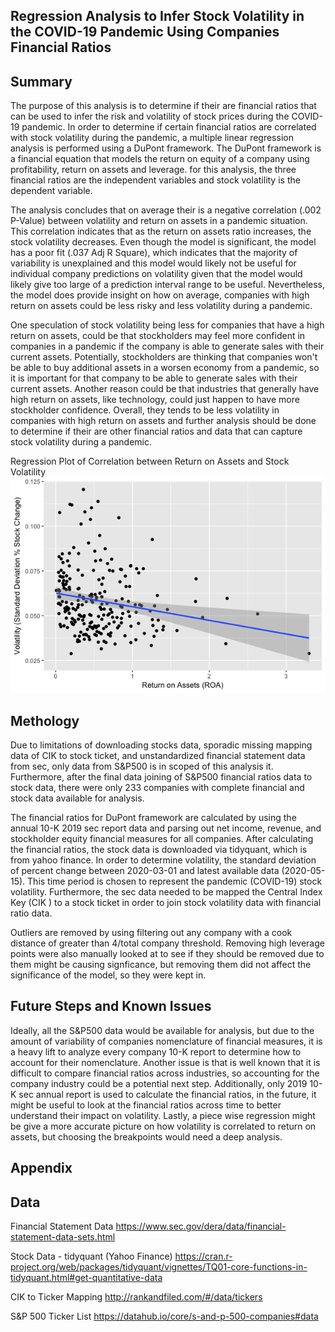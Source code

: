 ## Regression Analysis to Infer Stock Volatility in the COVID-19 Pandemic Using Companies Financial Ratios

## Summary
The purpose of this analysis is to determine if their are financial ratios that can be used to infer the risk and volatility of stock prices during the COVID-19 pandemic. In order to determine if certain financial ratios are correlated with stock volatility during the pandemic, a multiple linear regression analysis is performed using a DuPont framework. The DuPont framework is a financial equation that models the return on equity of a company using profitability, return on assets and leverage. for this analysis, the three financial ratios are the independent variables and stock volatility is the dependent variable. 

The analysis concludes that on average their is a negative correlation (.002 P-Value) between volatility and return on assets in a pandemic situation. This correlation indicates that as the return on assets ratio increases, the stock volatility decreases. Even though the model is significant, the model has a poor fit (.037 Adj R Square), which indicates that the majority of variability is unexplained and this model would likely not be useful for individual company predictions on volatility given that the model would likely give too large of a prediction interval range to be useful. Nevertheless, the model does provide insight on how on average, companies with high return on assets could be less risky and less volatility during a pandemic.

One speculation of stock volatility being less for companies that have a high return on assets, could be that stockholders may feel more confident in companies in a pandemic if the company is able to generate sales with their current assets. Potentially, stockholders are thinking that companies won't be able to buy additional assets in a worsen economy from a pandemic, so it is important for that company to be able to generate sales with their current assets. Another reason could be that industries that generally have high return on assets, like technology, could just happen to have more stockholder confidence. Overall, they tends to be less volatility in companies with high return on assets and further analysis should be done to determine if their are other financial ratios and data that can capture stock volatility during a pandemic.

Regression Plot of Correlation between Return on Assets and Stock Volatility
![](3_images/regression_plot.png)


## Methology
Due to limitations of downloading stocks data, sporadic missing mapping data of CIK to stock ticket, and unstandardized financial statement data from sec, only data from S&P500 is in scoped of this analysis it. Furthermore, after the final data joining of S&P500 financial ratios data to stock data, there were only 233 companies with complete financial and stock data available for analysis. 

The financial ratios for DuPont framework are calculated by using the annual 10-K 2019 sec report data and parsing out net income, revenue, and stockholder equity financial measures for all companies. After calculating the financial ratios, the stock data is downloaded via tidyquant, which is from yahoo finance. In order to determine volatility, the standard deviation of percent change between 2020-03-01 and latest available data (2020-05-15). This time period is chosen to represent the pandemic (COVID-19) stock volatility. Furthermore, the sec data needed to be mapped the Central Index Key (CIK ) to a stock ticket in order to join stock volatility data with financial ratio data.

Outliers are removed by using filtering out any company with a cook distance of greater than 4/total company threshold. Removing high leverage points were also manually looked at to see if they should be removed due to them might be causing signficance, but removing them did not affect the significance of the model, so they were kept in. 


## Future Steps and Known Issues
Ideally, all the S&P500 data would be available for analysis, but due to the amount of variability of companies nomenclature of  financial measures, it is a heavy lift to analyze every company 10-K report to determine how to account for their nomenclature. Another issue is that is well known that it is difficult to compare financial ratios across industries, so accounting for the company industry could be a potential next step. Additionally, only 2019 10-K sec annual report is used to calculate the financial ratios, in the future, it might be useful to look at the financial ratios across time to better understand their impact on volatility.  Lastly, a piece wise regression might be give a more accurate picture on how volatility is correlated to return on assets, but choosing the breakpoints would need a deep analysis. 


## Appendix

## Data
Financial Statement Data
https://www.sec.gov/dera/data/financial-statement-data-sets.html

Stock Data  - tidyquant (Yahoo Finance)
https://cran.r-project.org/web/packages/tidyquant/vignettes/TQ01-core-functions-in-tidyquant.html#get-quantitative-data

CIK to Ticker Mapping
http://rankandfiled.com/#/data/tickers

S&P 500 Ticker List
https://datahub.io/core/s-and-p-500-companies#data




